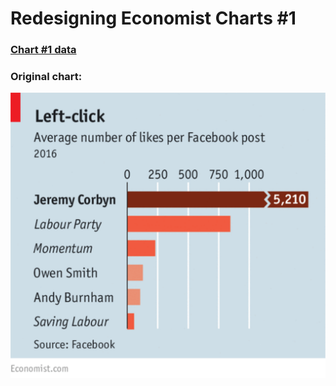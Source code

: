 # Redesigning Economist Charts #1
### [Chart #1 data](Economist_1_data.csv)
### Original chart:
![Economist Original 1](Economist_1_original.png)
